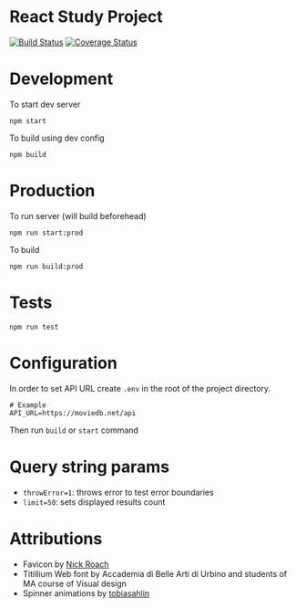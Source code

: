 # React Study Project
[![Build Status](https://travis-ci.org/nikolay-borzov/react-mentoring.svg?branch=task_04)](https://travis-ci.org/nikolay-borzov/react-mentoring)
[![Coverage Status](https://coveralls.io/repos/github/nikolay-borzov/react-mentoring/badge.svg?branch=task_04)](https://coveralls.io/github/nikolay-borzov/react-mentoring?branch=master)

# Development

To start dev server
```
npm start
```

To build using dev config
```
npm build
```

# Production

To run server (will build beforehead)
```
npm run start:prod
```

To build
```
npm run build:prod
```

# Tests

```
npm run test
```

# Configuration
In order to set API URL create `.env` in the root of the project directory.
```
# Example
API_URL=https://moviedb.net/api
```

Then run `build` or `start` command

# Query string params

 - `throwError=1`: throws error to test error boundaries
 - `limit=50`: sets displayed results count


# Attributions
 - Favicon by [Nick Roach](http://www.elegantthemes.com/)
 - Titillium Web font by Accademia di Belle Arti di Urbino and students of MA course of Visual design
 - Spinner animations by [tobiasahlin](https://github.com/tobiasahlin/SpinKit)